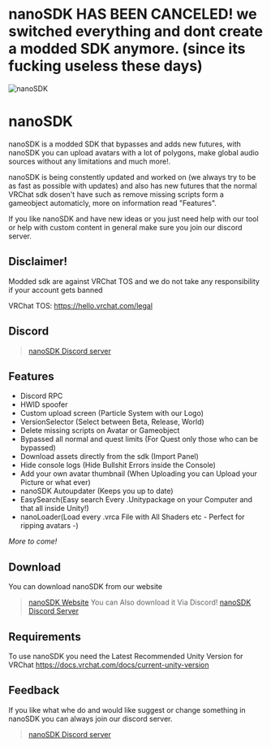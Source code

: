 # nanoSDK HAS BEEN CANCELED! we switched everything and dont create a modded SDK anymore. (since its fucking useless these days)
![nanoSDK](https://nanosdk.net/img/nanoSDKLogo.png)
# nanoSDK
nanoSDK is a modded SDK that bypasses and adds new futures, with nanoSDK you can upload avatars with a lot of polygons, make global audio sources without any limitations and much more!.

nanoSDK is being constently updated and worked on (we always try to be as fast as possible with updates) and also has new futures that the normal VRChat sdk dosen't have such as remove missing scripts form a gameobject automaticly, more on information read "Features".

If you like nanoSDK and have new ideas or you just need help with our tool or help with custom content in general make sure you join our discord server.


## Disclaimer!
Modded sdk are against VRChat TOS and we do not take any responsibility if your account gets banned

VRChat TOS: https://hello.vrchat.com/legal

## Discord
> [nanoSDK Discord server](https://discord.com/invite/tCj8MNH) 

## Features

- Discord RPC
- HWID spoofer
- Custom upload screen (Particle System with our Logo)
- VersionSelector (Select between Beta, Release, World)
- Delete missing scripts on Avatar or Gameobject
- Bypassed all normal and quest limits (For Quest only those who can be bypassed)
- Download assets directly from the sdk (Import Panel)
- Hide console logs (Hide Bullshit Errors inside the Console)
- Add your own avatar thumbnail (When Uploading you can Upload your Picture or what ever)
- nanoSDK Autoupdater (Keeps you up to date)
- EasySearch(Easy search Every .Unitypackage on your Computer and that all inside Unity!)
- nanoLoader(Load every .vrca File with All Shaders etc - Perfect for ripping avatars -)

*More to come!*

## Download
You can download nanoSDK from our website
> [nanoSDK Website](https://nanosdk.net/)
You can Also download it Via Discord!
> [nanoSDK Discord Server](https://nanosdk.net/discord)


## Requirements
To use nanoSDK you need the Latest Recommended Unity Version for VRChat
https://docs.vrchat.com/docs/current-unity-version

## Feedback
If you like what whe do and would like suggest or change something in nanoSDK you can always join our discord server.
> [nanoSDK Discord server](https://nanosdk.net/discord) 
